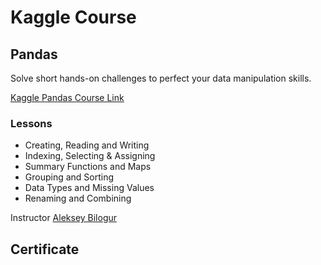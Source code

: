 # Kaggle Course


## Pandas

Solve short hands-on challenges to perfect your data manipulation skills.

[Kaggle Pandas Course Link](https://www.kaggle.com/learn/pandas)

### Lessons

* Creating, Reading and Writing
* Indexing, Selecting & Assigning
* Summary Functions and Maps
* Grouping and Sorting
* Data Types and Missing Values
* Renaming and Combining

Instructor
[Aleksey Bilogur](https://www.kaggle.com/residentmario)

## Certificate
